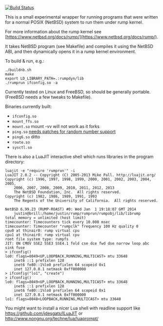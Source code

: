 [![Build Status](https://travis-ci.org/justincormack/rumprun.png)](https://travis-ci.org/justincormack/rumprun)

This is a small experimental wrapper for running programs that were written for a normal POSIX (NetBSD) system to run them under rump kernel.

For more information about the rump kernel see [https://www.netbsd.org/docs/rump/](https://www.netbsd.org/docs/rump/).

It takes NetBSD program (see Makefile) and compiles it using the NetBSD ABI, and then dynamically opens it in a rump kernel environment.

To build & run, e.g.: 
````
./buildnb.sh
make
export LD_LIBRARY_PATH=.:rumpdyn/lib
./rumprun ifconfig.so -a
````

Currently tested on Linux and FreeBSD, so should be generally portable. (FreeBSD needs a few tweaks to Makefile).

Binaries currently built:
* ```ifconfig.so```
* ```mount_ffs.so```
* ```mount.so``` mount -vv will not work as it forks
* ```ping.so``` [needs patches for random number support](https://github.com/anttikantee/buildrump.sh/issues/61)
* ```ping6.so``` ditto
* ```route.so```
* ```sysctl.so```

There is also a LuaJIT interactive shell which runs libraries in the program directory:

````
luajit -e "require 'rumprun'" -i
LuaJIT 2.0.2 -- Copyright (C) 2005-2013 Mike Pall. http://luajit.org/
Copyright (c) 1996, 1997, 1998, 1999, 2000, 2001, 2002, 2003, 2004, 2005,
    2006, 2007, 2008, 2009, 2010, 2011, 2012, 2013
    The NetBSD Foundation, Inc.  All rights reserved.
Copyright (c) 1982, 1986, 1989, 1991, 1993
    The Regents of the University of California.  All rights reserved.

NetBSD 6.99.23 (RUMP-ROAST) #0: Wed Jan  1 19:18:07 GMT 2014
	justin@brill:/home/justin/rump/rumprun/rumpobj/lib/librump
total memory = unlimited (host limit)
timecounter: Timecounters tick every 10.000 msec
timecounter: Timecounter "rumpclk" frequency 100 Hz quality 0
cpu0 at thinair0: rump virtual cpu
cpu1 at thinair0: rump virtual cpu
root file system type: rumpfs
JIT: ON CMOV SSE2 SSE3 SSE4.1 fold cse dce fwd dse narrow loop abc sink fuse
> ifconfig()
lo0: flags=8049<UP,LOOPBACK,RUNNING,MULTICAST> mtu 33648
	inet6 ::1 prefixlen 128
	inet6 fe80::1%lo0 prefixlen 64 scopeid 0x1
	inet 127.0.0.1 netmask 0xff000000
> ifconfig("lo1", "create")
> ifconfig()
lo0: flags=8049<UP,LOOPBACK,RUNNING,MULTICAST> mtu 33648
	inet6 ::1 prefixlen 128
	inet6 fe80::1%lo0 prefixlen 64 scopeid 0x1
	inet 127.0.0.1 netmask 0xff000000
lo1: flags=8048<LOOPBACK,RUNNING,MULTICAST> mtu 33648
````

You might want to install a nicer Lua shell with readline support like https://github.com/jdesgats/ILuaJIT or http://www.nongnu.org/techne/lua/luaprompt/

